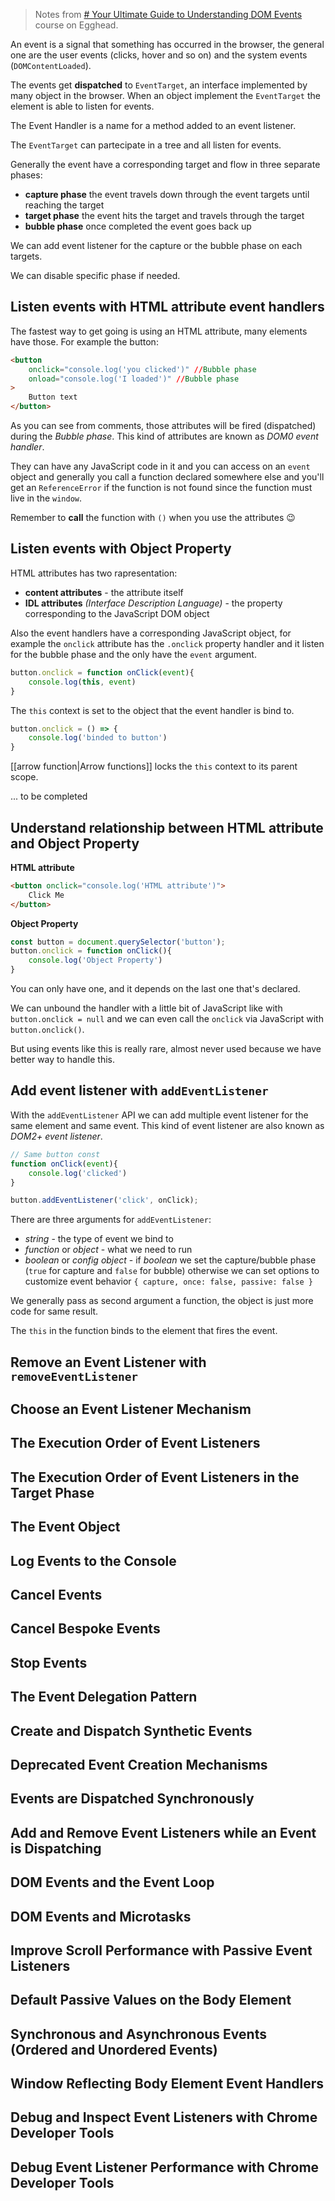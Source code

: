 > Notes from [# Your Ultimate Guide to Understanding DOM Events](https://egghead.io/courses/the-ultimate-guide-for-understanding-dom-events-6c0c0d23) course on Egghead.

An event is a signal that something has occurred in the browser, the general one are the user events (clicks, hover and so on) and the system events (`DOMContentLoaded`).

The events get **dispatched** to `EventTarget`, an interface implemented by many object in the browser. When an object implement the `EventTarget` the element is able to listen for events.

The Event Handler is a name for a method added to an event listener.

The `EventTarget` can partecipate in a tree and all listen for events.

Generally the event have a corresponding target and flow in three separate phases:
* **capture phase** the event travels down through the event targets until reaching the target
* **target phase** the event hits the target and travels through the target
* **bubble phase** once completed the event goes back up 

We can add event listener for the capture or the bubble phase on each targets.

We can disable specific phase if needed.

## Listen events with HTML attribute event handlers
The fastest way to get going is using an HTML attribute, many elements have those. For example the button:
```html
<button
	onclick="console.log('you clicked')" //Bubble phase
	onload="console.log('I loaded')" //Bubble phase
>
	Button text
</button>
```
As you can see from comments, those attributes will be fired (dispatched) during the *Bubble phase*. This kind of attributes are known as *DOM0 event handler*.

They can have any JavaScript code in it and you can access on an `event` object and generally you call a function declared somewhere else and you'll get an `ReferenceError` if the function is not found since the function must live in the `window`.

Remember to **call** the function with `()` when you use the attributes 😉

## Listen events with Object Property
HTML attributes has two rapresentation:
* **content attributes** - the attribute itself
* **IDL attributes** *(Interface Description Language)* - the property corresponding to the JavaScript DOM object

Also the event handlers have a corresponding JavaScript object, for example the `onclick` attribute has the `.onclick` property handler and it listen for the bubble phase and the only have the `event` argument.

```js
button.onclick = function onClick(event){
	console.log(this, event)
}
```
The `this` context is set to the object that the event handler is bind to.

```js
button.onclick = () => {
	console.log('binded to button')
}
```
[[arrow function|Arrow functions]] locks the `this` context to its parent scope.

... to be completed
## Understand relationship between HTML attribute and Object Property
**HTML attribute**
```html
<button onclick="console.log('HTML attribute')">
	Click Me
</button>										
```
**Object Property**
```js
const button = document.querySelector('button');
button.onclick = function onClick(){
	console.log('Object Property')
}
```
You can only have one, and it depends on the last one that's declared.

We can unbound the handler with a little bit of JavaScript like with `button.onclick = null` and we can even call the `onclick` via JavaScript with `button.onclick()`.

But using events like this is really rare, almost never used because we have better way to handle this.
## Add event listener with `addEventListener`
With the `addEventListener` API we can add multiple event listener for the same element and same event. This kind of event listener are also known as *DOM2+ event listener*.
```js
// Same button const
function onClick(event){
	console.log('clicked')
}

button.addEventListener('click', onClick);
```
There are three arguments for `addEventListener`:
* *string* - the type of event we bind to
* *function* or *object* - what we need to run
* *boolean* or *config object* - if *boolean* we set the capture/bubble phase (`true` for capture and `false` for bubble) otherwise we can set options to customize event behavior `{ capture, once: false, passive: false }`

We generally pass as second argument a function, the object is just more code for same result.

The `this` in the function binds to the element that fires the event.
## Remove an Event Listener with `removeEventListener`
## Choose an Event Listener Mechanism
## The Execution Order of Event Listeners
## The Execution Order of Event Listeners in the Target Phase
## The Event Object
## Log Events to the Console
## Cancel Events
## Cancel Bespoke Events
## Stop Events
## The Event Delegation Pattern
## Create and Dispatch Synthetic Events
## Deprecated Event Creation Mechanisms
## Events are Dispatched Synchronously
## Add and Remove Event Listeners while an Event is Dispatching
## DOM Events and the Event Loop
## DOM Events and Microtasks
## Improve Scroll Performance with Passive Event Listeners
## Default Passive Values on the Body Element
## Synchronous and Asynchronous Events (Ordered and Unordered Events)
## Window Reflecting Body Element Event Handlers
## Debug and Inspect Event Listeners with Chrome Developer Tools
## Debug Event Listener Performance with Chrome Developer Tools